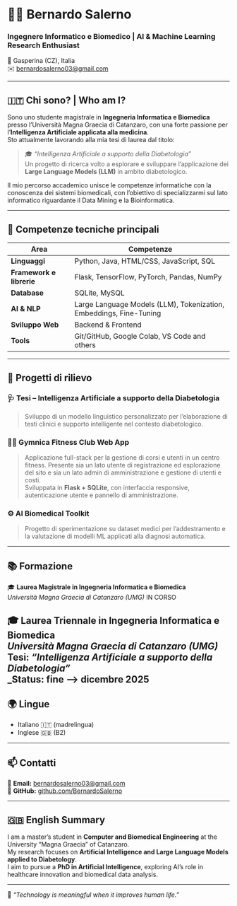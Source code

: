 # 👨‍💻 Bernardo Salerno

### Ingegnere Informatico e Biomedico | AI & Machine Learning Research Enthusiast  
📍 Gasperina (CZ), Italia  
✉️ bernardosalerno03@gmail.com  

---

## 🇮🇹 Chi sono? | Who am I?

Sono uno studente magistrale in **Ingegneria Informatica e Biomedica** presso l’Università Magna Graecia di Catanzaro, con una forte passione per l’**Intelligenza Artificiale applicata alla medicina**.  
Sto attualmente lavorando alla mia tesi di laurea dal titolo:

> 🎓 *“Intelligenza Artificiale a supporto della Diabetologia”*  
> Un progetto di ricerca volto a esplorare e sviluppare l’applicazione dei **Large Language Models (LLM)** in ambito diabetologico.

Il mio percorso accademico unisce le competenze informatiche con la conoscenza dei sistemi biomedicali, con l’obiettivo di specializzarmi sul lato informatico riguardante il Data Mining e la Bioinformatica.

---

## 🧩 Competenze tecniche principali

| Area | Competenze |
|------|-------------|
| **Linguaggi** | Python, Java, HTML/CSS, JavaScript, SQL |
| **Framework e librerie** | Flask, TensorFlow, PyTorch, Pandas, NumPy |
| **Database** | SQLite, MySQL |
| **AI & NLP** | Large Language Models (LLM), Tokenization, Embeddings, Fine-Tuning |
| **Sviluppo Web** | Backend & Frontend |
| **Tools** | Git/GitHub, Google Colab, VS Code and others|

---

## 💼 Progetti di rilievo

### 🩺 **Tesi – Intelligenza Artificiale a supporto della Diabetologia**
> Sviluppo di un modello linguistico personalizzato per l’elaborazione di testi clinici e supporto intelligente nel contesto diabetologico.

### 🏋️‍♂️ **Gymnica Fitness Club Web App**
> Applicazione full-stack per la gestione di corsi e utenti in un centro fitness. Presente sia un lato utente di registrazione ed esplorazione del sito e sia un lato admin di amministrazione e gestione di utenti e costi.  
> Sviluppata in **Flask + SQLite**, con interfaccia responsive, autenticazione utente e pannello di amministrazione.

### ⚙️ **AI Biomedical Toolkit**
> Progetto di sperimentazione su dataset medici per l’addestramento e la valutazione di modelli ML applicati alla diagnosi automatica.

---

## 📚 Formazione

🎓 **Laurea Magistrale in Ingegneria Informatica e Biomedica**  
*Università Magna Graecia di Catanzaro (UMG)*
IN CORSO

🎓 **Laurea Triennale in Ingegneria Informatica e Biomedica**  
*Università Magna Graecia di Catanzaro (UMG)*
Tesi: *“Intelligenza Artificiale a supporto della Diabetologia”*  
_Status: fine --> dicembre 2025
---

## 🌍 Lingue

- Italiano 🇮🇹 (madrelingua)  
- Inglese 🇬🇧 (B2)

---

## 📫 Contatti

📧 **Email:** bernardosalerno03@gmail.com  
🔗 **GitHub:** [github.com/BernardoSalerno](https://github.com/BernardoSalerno)

---

## 🇬🇧 English Summary

I am a master’s student in **Computer and Biomedical Engineering** at the University “Magna Graecia” of Catanzaro.  
My research focuses on **Artificial Intelligence and Large Language Models applied to Diabetology**.  
I aim to pursue a **PhD in Artificial Intelligence**, exploring AI’s role in healthcare innovation and biomedical data analysis.

---
🧠 *“Technology is meaningful when it improves human life.”*
